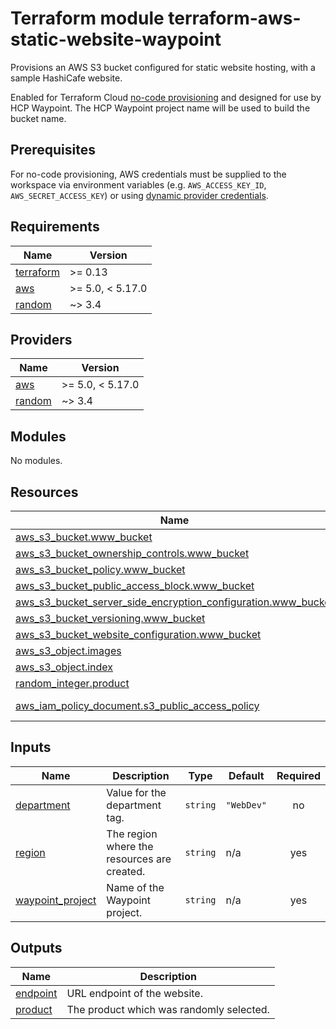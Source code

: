 # Terraform module terraform-aws-static-website-waypoint

Provisions an AWS S3 bucket configured for static website hosting, with a sample HashiCafe website.

Enabled for Terraform Cloud [no-code provisioning](https://developer.hashicorp.com/terraform/cloud-docs/no-code-provisioning/module-design) and designed for use by HCP Waypoint. The HCP Waypoint project name will be used to build the bucket name.

## Prerequisites

For no-code provisioning, AWS credentials must be supplied to the workspace via environment variables (e.g. `AWS_ACCESS_KEY_ID`, `AWS_SECRET_ACCESS_KEY`) or using [dynamic provider credentials](https://developer.hashicorp.com/terraform/cloud-docs/workspaces/dynamic-provider-credentials).

<!-- BEGIN_TF_DOCS -->
## Requirements

| Name | Version |
|------|---------|
| <a name="requirement_terraform"></a> [terraform](#requirement\_terraform) | >= 0.13 |
| <a name="requirement_aws"></a> [aws](#requirement\_aws) | >= 5.0, < 5.17.0 |
| <a name="requirement_random"></a> [random](#requirement\_random) | ~> 3.4 |

## Providers

| Name | Version |
|------|---------|
| <a name="provider_aws"></a> [aws](#provider\_aws) | >= 5.0, < 5.17.0 |
| <a name="provider_random"></a> [random](#provider\_random) | ~> 3.4 |

## Modules

No modules.

## Resources

| Name | Type |
|------|------|
| [aws_s3_bucket.www_bucket](https://registry.terraform.io/providers/hashicorp/aws/latest/docs/resources/s3_bucket) | resource |
| [aws_s3_bucket_ownership_controls.www_bucket](https://registry.terraform.io/providers/hashicorp/aws/latest/docs/resources/s3_bucket_ownership_controls) | resource |
| [aws_s3_bucket_policy.www_bucket](https://registry.terraform.io/providers/hashicorp/aws/latest/docs/resources/s3_bucket_policy) | resource |
| [aws_s3_bucket_public_access_block.www_bucket](https://registry.terraform.io/providers/hashicorp/aws/latest/docs/resources/s3_bucket_public_access_block) | resource |
| [aws_s3_bucket_server_side_encryption_configuration.www_bucket](https://registry.terraform.io/providers/hashicorp/aws/latest/docs/resources/s3_bucket_server_side_encryption_configuration) | resource |
| [aws_s3_bucket_versioning.www_bucket](https://registry.terraform.io/providers/hashicorp/aws/latest/docs/resources/s3_bucket_versioning) | resource |
| [aws_s3_bucket_website_configuration.www_bucket](https://registry.terraform.io/providers/hashicorp/aws/latest/docs/resources/s3_bucket_website_configuration) | resource |
| [aws_s3_object.images](https://registry.terraform.io/providers/hashicorp/aws/latest/docs/resources/s3_object) | resource |
| [aws_s3_object.index](https://registry.terraform.io/providers/hashicorp/aws/latest/docs/resources/s3_object) | resource |
| [random_integer.product](https://registry.terraform.io/providers/hashicorp/random/latest/docs/resources/integer) | resource |
| [aws_iam_policy_document.s3_public_access_policy](https://registry.terraform.io/providers/hashicorp/aws/latest/docs/data-sources/iam_policy_document) | data source |

## Inputs

| Name | Description | Type | Default | Required |
|------|-------------|------|---------|:--------:|
| <a name="input_department"></a> [department](#input\_department) | Value for the department tag. | `string` | `"WebDev"` | no |
| <a name="input_region"></a> [region](#input\_region) | The region where the resources are created. | `string` | n/a | yes |
| <a name="input_waypoint_project"></a> [waypoint\_project](#input\_waypoint\_project) | Name of the Waypoint project. | `string` | n/a | yes |

## Outputs

| Name | Description |
|------|-------------|
| <a name="output_endpoint"></a> [endpoint](#output\_endpoint) | URL endpoint of the website. |
| <a name="output_product"></a> [product](#output\_product) | The product which was randomly selected. |
<!-- END_TF_DOCS -->